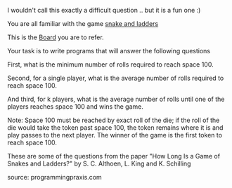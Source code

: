 I wouldn't call this exactly a difficult question .. but it is a fun one :)

You are all familiar with the game [snake and ladders](http://en.wikipedia.org/wiki/Snakes_and_Ladders)

This is the [Board](http://imgur.com/6DyXQ) you are to refer. 

Your task is to write programs that will answer the following questions

First, what is the minimum number of rolls required to reach space 100.  

Second, for a single player, what is the average number of rolls required to reach space 100.  

And third, for k players, what is the average number of rolls until one of the players reaches space 100 and wins the game.

Note:  Space 100 must be reached by exact roll of the die; if the roll of the die would take the token past space 100, the token remains where it is and play passes to the next player. The winner of the game is the first token to reach space 100.

These are some of the questions from the paper "How Long Is a Game of Snakes and Ladders?" by  S. C. Althoen, L. King and K. Schilling



source: programmingpraxis.com
